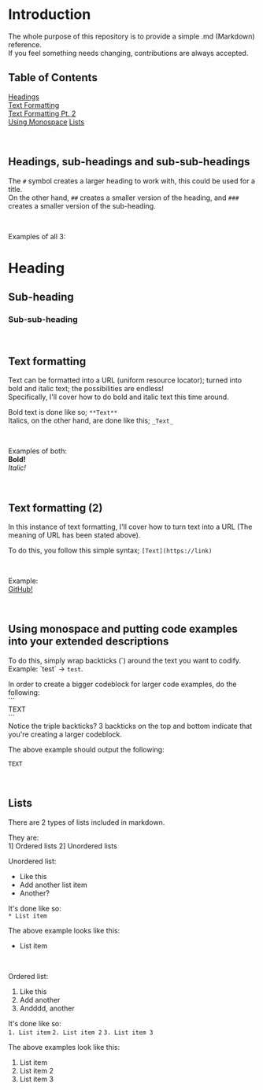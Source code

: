 # Introduction
The whole purpose of this repository is to provide a simple .md (Markdown) reference.  
If you feel something needs changing, contributions are always accepted.

## Table of Contents
[Headings](https://github.com/ecliptic-moon/reference-for-md#headings-sub-headings-and-sub-sub-headings)  
[Text Formatting](https://github.com/ecliptic-moon/reference-for-md#text-formatting)  
[Text Formatting Pt. 2](https://github.com/ecliptic-moon/reference-for-md#text-formatting-2)  
[Using Monospace](https://github.com/ecliptic-moon/reference-for-md#using-monospace-and-putting-code-examples-into-your-extended-descriptions)
[Lists](https://github.com/ecliptic-moon/reference-md/#lists)

&nbsp;

## Headings, sub-headings and sub-sub-headings
The `#` symbol creates a larger heading to work with, this could be used for a title.  
On the other hand, `##` creates a smaller version of the heading, and `###` creates a smaller version of the sub-heading.<br/>

&nbsp;

Examples of all 3:
# Heading
## Sub-heading  
### Sub-sub-heading

&nbsp;

## Text formatting
Text can be formatted into a URL (uniform resource locator); turned into bold and italic text; the possibilities are endless!  
Specifically, I'll cover how to do bold and italic text this time around.

Bold text is done like so; `**Text**`  
Italics, on the other hand, are done like this; `_Text_`

&nbsp;

Examples of both:  
**Bold!**  
_Italic!_

&nbsp;

## Text formatting (2)
In this instance of text formatting, I'll cover how to turn text into a URL (The meaning of URL has been stated above).

To do this, you follow this simple syntax; `[Text](https://link)`

&nbsp;

Example:  
[GitHub!](https://github.com)

&nbsp;

## Using monospace and putting code examples into your extended descriptions
To do this, simply wrap backticks (\`) around the text you want to codify.  
Example: \`test\` -> `test`.

In order to create a bigger codeblock for larger code examples, do the following:  
\`\`\`  
TEXT  
\`\`\`  
Notice the triple backticks? 3 backticks on the top and bottom indicate that you're creating a larger codeblock.

The above example should output the following:
```
TEXT
```

&nbsp;

## Lists
There are 2 types of lists included in markdown.

They are:  
1] Ordered lists
2] Unordered lists

Unordered list:  
* Like this
* Add another list item
* Another?

It's done like so:  
`* List item`  

The above example looks like this:  
* List item

&nbsp;

Ordered list:  
1. Like this
2. Add another
3. Andddd, another

It's done like so:  
`1. List item`
`2. List item 2`
`3. List item 3`

The above examples look like this:  
1. List item
2. List item 2
3. List item 3
